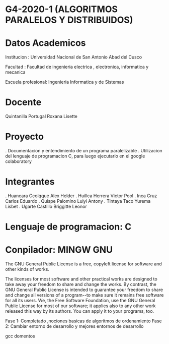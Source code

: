 # G4-2020-1 (ALGORITMOS PARALELOS Y DISTRIBUIDOS)
# Datos Academicos
 Institucion : Universidad Nacional de San Antonio Abad del Cusco
 
 Facultad    : Facultad de ingenieria electrica , electronica, informatica y mecanica
 
 Escuela profesional: Ingenieria Informatica y de Sistemas
# Docente
Quintanilla Portugal Roxana Lisette
# Proyecto
. Documentacion y entendimiento de un programa paralelizable
. Utilizacion del lenguaje de programacion C, para luego ejecutarlo en el google colaboratory
# Integrantes 
. Huancara Ccolqque Alex Helder
. Huillca Herrera Victor Pool
. Inca Cruz Carlos Eduardo 
. Quispe Palomino Luiyi Antony
. Tintaya Taco Yurema Lisbet
. Ugarte Castillo Briggitte Leonor
# Lenguaje de programacion: C
# Conpilador: MINGW GNU

The GNU General Public License is a free, copyleft license for software and other kinds of works.

The licenses for most software and other practical works are designed to take away your freedom to share and change the works. By contrast, the GNU General Public License is intended to guarantee your freedom to share and change all versions of a program--to make sure it remains free software for all its users. We, the Free Software Foundation, use the GNU General Public License for most of our software; it applies also to any other work released this way by its authors. You can apply it to your programs, too.


Fase 1: Completado ,nociones basicas de algoritmos de ordenamiento
Fase 2: Cambiar entorno de desarrollo y mejores entornos de desarrollo

gcc domentos
